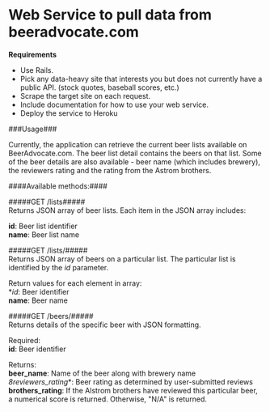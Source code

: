 Web Service to pull data from beeradvocate.com
========

**Requirements**
* Use Rails.
* Pick any data-heavy site that interests you but does not currently have a public API. (stock quotes, baseball scores, etc.)
* Scrape the target site on each request.
* Include documentation for how to use your web service.
* Deploy the service to Heroku

###Usage###

Currently, the application can retrieve the current beer lists available on BeerAdvocate.com.  The beer list detail contains the beers on that list.  Some of the beer details are also available - beer name (which includes brewery), the reviewers rating and the rating from the Astrom brothers.

####Available methods:####

#####GET /lists#####  
Returns JSON array of beer lists.  Each item in the JSON array includes:

**id**: Beer list identifier  
**name**: Beer list name  

#####GET /lists/<id>#####  
Returns JSON array of beers on a particular list.  The particular list is identified by the *id* parameter.

Return values for each element in array:  
**id*: Beer identifier  
**name**: Beer name  

#####GET /beers/<id>#####  
Returns details of the specific beer with JSON formatting.

Required:  
**id**: Beer identifier  

Returns:  
**beer_name**: Name of the beer along with brewery name  
*8reviewers_rating**: Beer rating as determined by user-submitted reviews  
**brothers_rating**: If the Alstrom brothers have reviewed this particular beer, a numerical score is returned.  Otherwise, "N/A" is returned.
